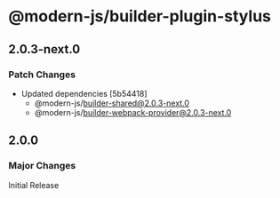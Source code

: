 # @modern-js/builder-plugin-stylus

## 2.0.3-next.0

### Patch Changes

- Updated dependencies [5b54418]
  - @modern-js/builder-shared@2.0.3-next.0
  - @modern-js/builder-webpack-provider@2.0.3-next.0

## 2.0.0

### Major Changes

Initial Release
